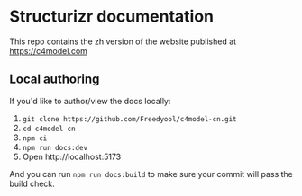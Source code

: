 # Structurizr documentation

This repo contains the zh version of the website published at https://c4model.com

## Local authoring

If you'd like to author/view the docs locally:

1. `git clone https://github.com/Freedyool/c4model-cn.git`
2. `cd c4model-cn`
3. `npm ci`
4. `npm run docs:dev`
5. Open http://localhost:5173

And you can run `npm run docs:build` to make sure your commit will pass the build check.